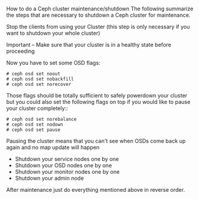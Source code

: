 How to do a Ceph cluster maintenance/shutdown
The following summarize the steps that are necessary to shutdown a Ceph cluster for maintenance.

Stop the clients from using your Cluster
(this step is only necessary if you want to shutdown your whole cluster)

Important – Make sure that your cluster is in a healthy state before proceeding

Now you have to set some OSD flags:
```
# ceph osd set noout
# ceph osd set nobackfill
# ceph osd set norecover
```

Those flags should be totally sufficient to safely powerdown your cluster but you
could also set the following flags on top if you would like to pause your cluster completely::

```
# ceph osd set norebalance
# ceph osd set nodown
# ceph osd set pause
```

 Pausing the cluster means that you can't see when OSDs come
back up again and no map update will happen

- Shutdown your service nodes one by one
- Shutdown your OSD nodes one by one
- Shutdown your monitor nodes one by one
- Shutdown your admin node

After maintenance just do everything mentioned above in reverse order.